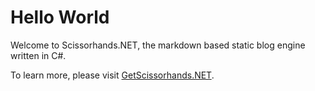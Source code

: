 # Hello World #

Welcome to Scissorhands.NET, the markdown based static blog engine written in C#.

To learn more, please visit [GetScissorhands.NET](http://getscissorhands.net).